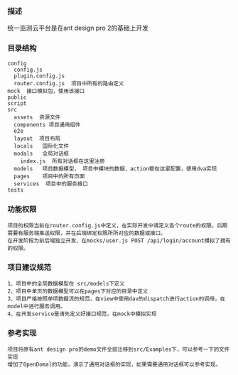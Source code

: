 ### 描述
  统一监测云平台是在ant design pro 2的基础上开发


### 目录结构
    config
      config.js
      plugin.config.js
      router.config.js  项目中所有的路由定义
    mock  接口模拟包，使用该接口
    public
    script
    src
      assets  资源文件
      components 项目通用组件
      e2e
      layout  项目布局
      locals   国际化文件
      modals   全局对话框
        index.js  所有对话框在这里注册
      models   项目数据模型， 项目中模块的数据，action都在这里配置，使用dva实现
      pages    项目中的所有页面
      services  项目中的服务接口
    tests

### 功能权限
    项目的权限当前在router.config.js中定义，在实际开发中请定义各个route的权限。后期需要有服务端推送权限，并在后端绑定权限所所对应的数据或接口。
    在开发阶段为前后端独立开发，在mocks/user.js POST /api/login/account模拟了拥有的权限。

### 项目建议规范
    1、项目中的全局数据模型在 src/models下定义
    2、项目中单页的数据模型可以在pages下对应的目录中定义
    3、项目严格按照单项数据流的规范，在view中使用dav的dispatch进行action的调用，在model中进行服务调用。
    4、在开发service是请先定义好接口规范，在mock中模拟实现

### 参考实现
    项目将原有ant design pro的demo文件全部迁移到src/Examples下，可以参考一下的文件实现
    增加了OpenDomal的功能，演示了通用对话框的实现，如果需要通用对话框可以参考实现。
